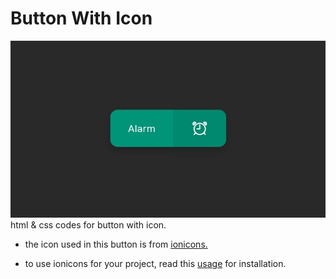 # Button With Icon

![Screenshot](screenshot.jpg)
html & css codes for button with icon.

- the icon used in this button is from [ionicons.](https://ionic.io/ionicons)

- to use ionicons for your project, read this [usage](https://ionic.io/ionicons/usage) for installation.
